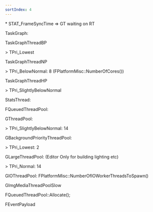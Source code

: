 ```yaml
---
sortIndex: 4
---
```


 
\* STAT_FrameSyncTime => GT waiting on RT

TaskGraph:

TaskGraphThreadBP

\> TPri_Lowest

TaskGraphThreadNP

\> TPri_BelowNormal: 8 (FPlatformMisc::NumberOfCores())

TaskGraphThreadHP

\> TPri_SlightlyBelowNormal

StatsThread:

FQueuedThreadPool:

GThreadPool:

\> TPri_SlightlyBelowNormal: 14

GBackgroundPriorityThreadPool:

\> TPri_Lowest: 2

GLargeThreadPool: (Editor Only for building lighting etc)

\> TPri_Normal: 14

GIOThreadPool: FPlatformMisc::NumberOfIOWorkerThreadsToSpawn()

GImgMediaThreadPoolSlow

FQueuedThreadPool::Allocate();

FEventPayload
